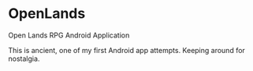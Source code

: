OpenLands
=========

Open Lands RPG Android Application

This is ancient, one of my first Android app attempts. Keeping around for nostalgia.
